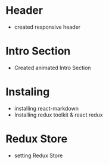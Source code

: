 # Header
 - created responsive header
# Intro Section
 - Created animated Intro Section
 # Instaling 
  - installing react-markdown
  - Installing redux toolkit & react redux
 # Redux Store 
  - setting Redux Store
  